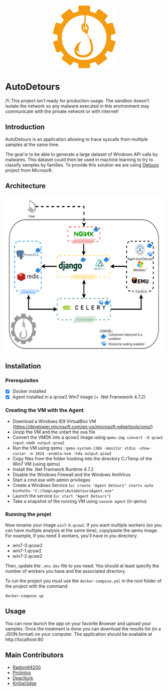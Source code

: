 <p align="center">
  <img width="200" height="200" src="doc/logoyellow.png">
</p>


# AutoDetours

/!\ This project isn't ready for production usage. The sandbox doesn't isolate the network so any malware executed in this environment may communicate with the private network or with internet!

## Introduction

AutoDetours is an application allowing to trace syscalls from multiple samples at the same time.

The goal is to be able to generate a large dataset of Windows API calls by malwares.
This dataset could then be used in machine learning to try to classify samples by families.
To provide this solution we are using [Detours](https://github.com/microsoft/Detours) project from Microsoft.

## Architecture
<p align="center">
  <img height="500" src="doc/AutoDetoursArchi.png">
</p>


## Installation

### Prerequisites

- [X] Docker installed
- [X] Agent installed in a qcow2 Win7 image (+ .Net Framework 4.7.2)

### Creating the VM with the Agent
- Download a Windows IE9 VirtualBox VM (https://developer.microsoft.com/en-us/microsoft-edge/tools/vms/)
- Unzip the VM and the untart the ova file
- Convert the VMDK into a qcow2 image using `qemu-img convert -O qcow2 input.vmdk output.qcow2`
- Run the VM using qemu : `qemu-system-i386 -monitor stdio -show-cursor -m 1024 -enable-kvm -hda output.qcow2`
- Copy files from the folder hooking into the directory C:/Temp of the Win7 VM (using qemu)
- Install the .Net Framwork Runtime 4.7.2
- Disable the Windows Firewall and the Windows AntiVirus
- Start a cmd.exe with admin privileges
- Create a Windows Service (`sc create "Agent Detours" start= auto binPath= "C:\Temp\agent\AutoDetoursAgent.exe"`
- Launch the service (`sc start "Agent Detours"`)
- Take a snapshot of the running VM using `savevm agent` (in qemu)

### Running the projet
Now rename your image `win7-0.qcow2`. If you want multiple workers (so you can have multiple analysis at the same time), copy/paste the qemu image.
For example, if you need 3 workers, you'll have in you directory:
- win7-0.qcow2
- win7-1.qcow2
- win7-2.qcow2

Then, update the `.env.dev` file to you need. You should at least specify the number of workers you have and the associated directory.

To run the project you must use the `docker-compose.yml` in the root folder
of the project with the command:
```
docker-compose up
```

## Usage
You can now launch the app on your favorite Browser and upload your samples. Once the treatment is done you can download the results list (in a JSON format) on your computer.
The application should be available at http://localhost:80

## Main Contributors
- [Radion94200](https://github.com/Radion94200)
- [Prolintos](https://github.com/Prolintos)
- [Deacllock](https://github.com/Deacllock)
- [Kn0wl3dge](https://github.com/Kn0wl3dge)
